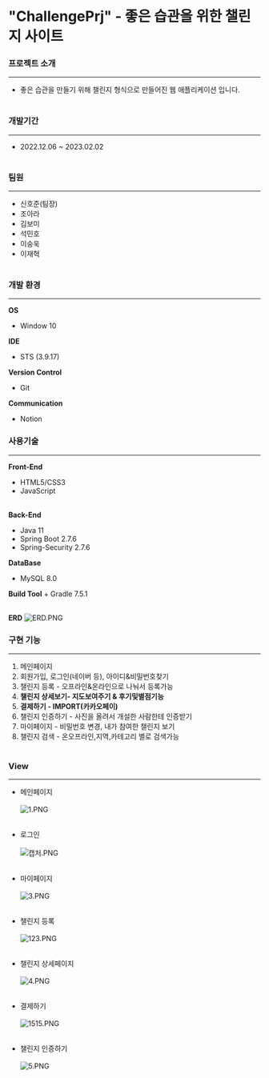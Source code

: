 # "ChallengePrj" - 좋은 습관을 위한 챌린지 사이트
### 프로젝트 소개
***
+ 좋은 습관을 만들기 위해 챌린지 형식으로 만들어진 웹 애플리케이션 입니다.<br><br>
### 개발기간
***
+ 2022.12.06 ~ 2023.02.02<br><br>
### 팀원
***
+ 신호준(팀장)
+ 조아라
+ 김보미
+ 석민호
+ 이숭욱
+ 이재혁<br><br>

### 개발 환경
---
<b>OS</b>
 + Window 10<br>

<b>IDE</b>
 + STS (3.9.17)<br>

<b>Version Control</b>
 + Git<br>

<b>Communication</b>
 + Notion

### 사용기술
***
<b>Front-End</b>
  + HTML5/CSS3
  + JavaScript<br><br>
  
<b>Back-End</b>
  + Java 11
  + Spring Boot 2.7.6
  + Spring-Security 2.7.6<br>

<b>DataBase</b>
  + MySQL 8.0<br>

<b>Build Tool</b>
    + Gradle 7.5.1<br><br>

<b>ERD</b>
![ERD.PNG](https://github.com/yjklp10/ChallengePrj/blob/master/ERD.PNG?raw=true)


### 구현 기능
***
1. 메인페이지
2. 회원가입, 로그인(네이버 등), 아이디&비밀번호찾기
3. 챌린지 등록 - 오프라인&온라인으로 나눠서 등록가능
4. <b>챌린지 상세보기- 지도보여주기 & 후기및별점기능</b>
5. <b>결제하기 - IMPORT(카카오페이)</b>
6. 챌린지 인증하기 - 사진을 올려서 개설한 사람한테 인증받기
7. 마이페이지 - 비밀번호 변경, 내가 참여한 챌린지 보기
8. 챌린지 검색 - 온오프라인,지역,카테고리 별로 검색가능<br><br>

### View
***
+ 메인페이지<br><br>
![1.PNG](https://github.com/yjklp10/ChallengePrj/blob/master/1.PNG?raw=true)<br><br>

+ 로그인<br><br>
![캡처.PNG](https://github.com/yjklp10/ChallengePrj/blob/master/캡처.PNG?raw=true)<br><br>

+ 마이페이지<br><br>
![3.PNG](https://github.com/yjklp10/ChallengePrj/blob/master/3.PNG?raw=true)<br><br>

+ 챌린지 등록<br><br>
![123.PNG](https://github.com/yjklp10/ChallengePrj/blob/master/123.PNG?raw=true)<br><br>

+ 챌린지 상세페이지<br><br>
![4.PNG](https://github.com/yjklp10/ChallengePrj/blob/master/4.PNG?raw=true)<br><br>

+ 결제하기<br><br>
![1515.PNG](https://github.com/yjklp10/ChallengePrj/blob/master/1515.PNG?raw=true)<br><br>

+ 챌린지 인증하기<br><br>
![5.PNG](https://github.com/yjklp10/ChallengePrj/blob/master/5.PNG?raw=true)<br><br>





